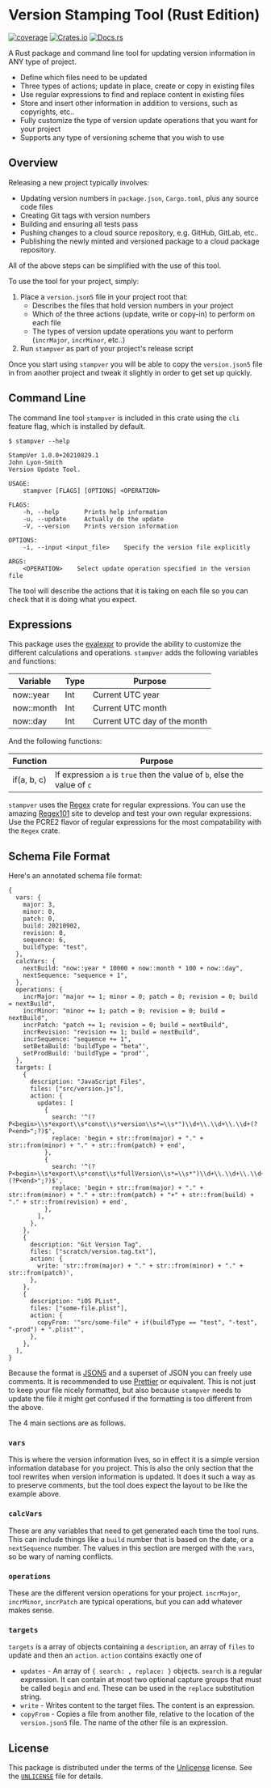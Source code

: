 # Version Stamping Tool (Rust Edition)

[![coverage](https://shields.io/endpoint?url=https://raw.githubusercontent.com/jlyonsmith/stampver-rs/main/coverage.json)](https://github.com/jlyonsmith/stampver-rs/blob/main/coverage.json)
[![Crates.io](https://img.shields.io/crates/v/stampver-rs.svg)](https://crates.io/crates/stampver-rs)
[![Docs.rs](https://docs.rs/stampver-rs/badge.svg)](https://docs.rs/stampver-rs)

A Rust package and command line tool for updating version information in ANY type of project.

- Define which files need to be updated
- Three types of actions; update in place, create or copy in existing files
- Use regular expressions to find and replace content in existing files
- Store and insert other information in addition to versions, such as copyrights, etc..
- Fully customize the type of version update operations that you want for your project
- Supports any type of versioning scheme that you wish to use

## Overview

Releasing a new project typically involves:

- Updating version numbers in `package.json`, `Cargo.toml`, plus any source code files
- Creating Git tags with version numbers
- Building and ensuring all tests pass
- Pushing changes to a cloud source repository, e.g. GitHub, GitLab, etc..
- Publishing the newly minted and versioned package to a cloud package repository.

All of the above steps can be simplified with the use of this tool.

To use the tool for your project, simply:

1. Place a `version.json5` file in your project root that:
     - Describes the files that hold version numbers in your project
     - Which of the three actions (update, write or copy-in) to perform on each file
     - The types of version update operations you want to perform (`incrMajor`, `incrMinor`, etc..)
2. Run `stampver` as part of your project's release script

Once you start using `stampver` you will be able to copy the `version.json5` file in from another project and tweak it slightly in order to get set up quickly.

## Command Line

The command line tool `stampver` is included in this crate using the `cli` feature flag, which is installed by default.

```text
$ stampver --help

StampVer 1.0.0+20210829.1
John Lyon-Smith
Version Update Tool.

USAGE:
    stampver [FLAGS] [OPTIONS] <OPERATION>

FLAGS:
    -h, --help       Prints help information
    -u, --update     Actually do the update
    -V, --version    Prints version information

OPTIONS:
    -i, --input <input_file>    Specify the version file explicitly

ARGS:
    <OPERATION>    Select update operation specified in the version file
```

The tool will describe the actions that it is taking on each file so you can check that it is doing what you expect.

## Expressions

This package uses the [evalexpr](https://crates.io/crates/evalexpr) to provide the ability to customize the different calculations and operations. `stampver` adds the following variables and functions:

| Variable   | Type | Purpose                      |
| ---------- | ---- | ---------------------------- |
| now::year  | Int  | Current UTC year             |
| now::month | Int  | Current UTC month            |
| now::day   | Int  | Current UTC day of the month |

And the following functions:

| Function    | Purpose                                                                  |
| ----------- | ------------------------------------------------------------------------ |
| if(a, b, c) | If expression `a` is `true` then the value of `b`, else the value of `c` |

`stampver` uses the [Regex](https://crates.io/crates/regex) crate for regular expressions. You can use the amazing [Regex101](https://regex101.com/) site to develop and test your own regular expressions.  Use the PCRE2 flavor of regular expressions for the most compatability with the `Regex` crate.

## Schema File Format

Here's an annotated schema file format:

```json5
{
  vars: {
    major: 3,
    minor: 0,
    patch: 0,
    build: 20210902,
    revision: 0,
    sequence: 6,
    buildType: "test",
  },
  calcVars: {
    nextBuild: "now::year * 10000 + now::month * 100 + now::day",
    nextSequence: "sequence + 1",
  },
  operations: {
    incrMajor: "major += 1; minor = 0; patch = 0; revision = 0; build = nextBuild",
    incrMinor: "minor += 1; patch = 0; revision = 0; build = nextBuild",
    incrPatch: "patch += 1; revision = 0; build = nextBuild",
    incrRevision: "revision += 1; build = nextBuild",
    incrSequence: "sequence += 1",
    setBetaBuild: 'buildType = "beta"',
    setProdBuild: 'buildType = "prod"',
  },
  targets: [
    {
      description: "JavaScript Files",
      files: ["src/version.js"],
      action: {
        updates: [
          {
            search: '^(?P<begin>\\s*export\\s*const\\s*version\\s*=\\s*")\\d+\\.\\d+\\.\\d+(?P<end>";?)$',
            replace: 'begin + str::from(major) + "." + str::from(minor) + "." + str::from(patch) + end',
          },
          {
            search: '^(?P<begin>\\s*export\\s*const\\s*fullVersion\\s*=\\s*")\\d+\\.\\d+\\.\\d+\\+\\d+\\.\\d+(?P<end>";?)$',
            replace: 'begin + str::from(major) + "." + str::from(minor) + "." + str::from(patch) + "+" + str::from(build) + "." + str::from(revision) + end',
          },
        ],
      },
    },
    {
      description: "Git Version Tag",
      files: ["scratch/version.tag.txt"],
      action: {
        write: 'str::from(major) + "." + str::from(minor) + "." + str::from(patch)',
      },
    },
    {
      description: "iOS PList",
      files: ["some-file.plist"],
      action: {
        copyFrom: '"src/some-file" + if(buildType == "test", "-test", "-prod") + ".plist"',
      },
    },
  ],
}
```

Because the format is [JSON5](https://json5.org/) and a superset of JSON you can freely use comments. It is recommended to use [Prettier](https://prettier.io/) or equivalent. This is not just to keep your file nicely formatted, but also because `stampver` needs to update the file it might get confused if the formatting is too different from the above.

The 4 main sections are as follows.

### `vars`

This is where the version information lives, so in effect it is a simple version information database for you project.  This is also the only section that the tool rewrites when version information is updated.  It does it such a way as to preserve comments, but the tool does expect the layout to be like the example above.

### `calcVars`

These are any variables that need to get generated each time the tool runs. This can include things like a `build` number that is based on the date, or a `nextSequence` number.  The values in this section are merged with the `vars`, so be wary of naming conflicts.

### `operations`

These are the different version operations for your project. `incrMajor`, `incrMinor`, `incrPatch` are typical operations, but you can add whatever makes sense.

### `targets`

`targets` is a array of objects containing a `description`, an array of `files` to update and then an `action`.  `action` contains exactly one of

- `updates` - An array of `{ search: , replace: }` objects.  `search` is a regular expression. It can contain at most two optional capture groups that must be called `begin` and `end`.  These can be used in the `replace` substitution string.
- `write` - Writes content to the target files.  The content is an expression.
- `copyFrom` - Copies a file from another file, relative to the location of the `version.json5` file.  The name of the other file is an expression.

## License

This package is distributed under the terms of the [Unlicense](http://unlicense.org/) license. See the [`UNLICENSE`](UNLICENSE) file for details.
